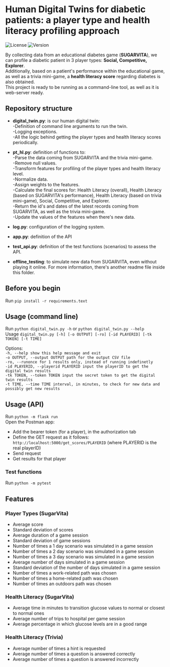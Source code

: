 # Human Digital Twins for diabetic patients: a player type and health literacy profiling approach

![License](https://img.shields.io/github/license/catolivetree/dissertation)
![Version](https://img.shields.io/badge/version-v0.1.0-blue?style=for-the-badge)

By collecting data from an educational diabetes game (**SUGARVITA**), we can profile a diabetic patient in 3 player types: **Social, Competitive, Explorer**. <br>
Additionally, based on a patient's performance within the educational game, as well as a trivia mini-game, a **health literacy score** regarding diabetes is also obtained. <br>
This project is ready to be running as a command-line tool, as well as it is web-server ready.

## Repository structure
- **digital_twin.py**: is our human digital twin: <br>
  -Definition of command line arguments to run the twin. <br>
  -Logging exceptions. <br>
  -All the logic behind getting the player types and health literacy scores periodically.
- **pt_hl.py**: definition of functions to: <br>
  -Parse the data coming from SUGARVITA and the trivia mini-game. <br>
  -Remove null values. <br>
  -Transform features for profiling of the player types and health literacy level. <br>
  -Normalize data. <br>
  -Assign weights to the features. <br>
  -Calculate the final scores for: Health Literacy (overall), Health Literacy (based on SUGARVITA's performance), Health Literacy (based on trivia mini-game), Social, Competitive, and Explorer. <br>
  -Return the id's and dates of the latest records coming from SUGARVITA, as well as the trivia mini-game. <br>
  -Update the values of the features when there's new data. <br>
  
- **log.py**: configuration of the logging system.
  
- **app.py**: definition of the API
- **test_api.py**: definition of the test functions (scenarios) to assess the API.

- **offline_testing**: to simulate new data from SUGARVITA, even without playing it online. For more information, there's another readme file inside this folder.
  
## Before you begin
Run `pip install -r requirements.text`

## Usage (command line)
Run `python digital_twin.py -h` or `python digital_twin.py --help` <br>
Usage `digital_twin.py [-h] [-o OUTPUT] [-ro] [-id PLAYERID] [-tk TOKEN] [-t TIME]` <br>

Options: <br>
`-h, --help show this help message and exit` <br>
`-o OUTPUT, --output OUTPUT path for the output CSV file` <br>
`-ro, --runonce for 1 results only, instead of running indefinetly` <br>
`-id PLAYERID, --playerid PLAYERID input the playerID to get the digital twin results` <br>
`-tk TOKEN, --token TOKEN input the secret token to get the digital twin results` <br>
`-t TIME, --time TIME interval, in minutes, to check for new data and possibly get new results` <br>

## Usage (API)
Run `python -m flask run` <br>
Open the Postman app: <br>
- Add the bearer token (for a player), in the authorization tab
- Define the GET request as it follows: `http://localhost:5000/get_scores/PLAYERID` (where PLAYERID is the real playerID)
- Send request
- Get results for that player

### Test functions
Run `python -m pytest`

## Features
### Player Types (SugarVita)
- Average score
- Standard deviation of scores
- Average duration of a game session
- Standard deviation of game sessions
- Number of times a 1 day scenario was simulated in a game session
- Number of times a 2 day scenario was simulated in a game session
- Number of times a 3 day scenario was simulated in a game session
- Average number of days simulated in a game session
- Standard deviation of the number of days simulated in a game session
- Number of times a work-related path was chosen
- Number of times a home-related path was chosen
- Number of times an outdoors path was chosen


### Health Literacy (SugarVita)
- Average time in minutes to transition glucose values to normal or closest to normal ones
- Average number of trips to hospital per game session
- Average percentage in which glucose levels are in a good range


### Health Literacy (Trivia)
- Average number of times a hint is requested
- Average number of times a question is answered correctly
- Average number of times a question is answered incorrectly
